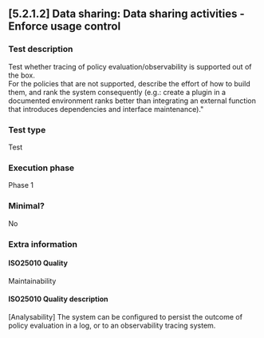 
## [5.2.1.2] Data sharing: Data sharing activities - Enforce usage control
 
### Test description
Test whether tracing of policy evaluation/observability is supported out of the box.  
For the policies that are not supported, describe the effort of how to build them, and rank the system consequently (e.g.: create a plugin in a documented environment ranks better than integrating an external function that introduces dependencies and interface maintenance)."
 
### Test type
Test
 
### Execution phase
Phase 1
 
### Minimal?
No
 
### Extra information
#### ISO25010 Quality
Maintainability
#### ISO25010 Quality description
[Analysability] The system can be configured to persist the outcome of policy evaluation in a log, or to an observability tracing system. 
    